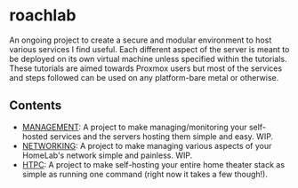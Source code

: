 # roachlab
An ongoing project to create a secure and modular environment to host various services I find useful. Each different aspect of the server is meant to be deployed on its own virtual machine unless specified within the tutorials. These tutorials are aimed towards Proxmox users but most of the services and steps followed can be used on any platform-bare metal or otherwise.
## Contents
- [MANAGEMENT](/management): A project to make managing/monitoring your self-hosted services and the servers hosting them simple and easy. WIP.
- [NETWORKING](/networking): A project to make managing various aspects of your HomeLab's network simple and painless. WIP.
- [HTPC](htpc/): A project to make self-hosting your entire home theater stack as simple as running one command (right now it takes a few though!).
